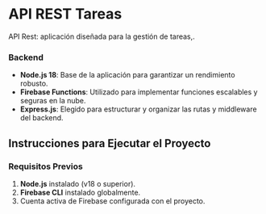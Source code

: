 # API REST Tareas

API Rest: aplicación diseñada para la gestión de tareas,.

### Backend
- **Node.js 18**: Base de la aplicación para garantizar un rendimiento robusto.
- **Firebase Functions**: Utilizado para implementar funciones escalables y seguras en la nube.
- **Express.js**: Elegido para estructurar y organizar las rutas y middleware del backend.

## Instrucciones para Ejecutar el Proyecto

### Requisitos Previos
1. **Node.js** instalado (v18 o superior).
3. **Firebase CLI** instalado globalmente.
4. Cuenta activa de Firebase configurada con el proyecto.

